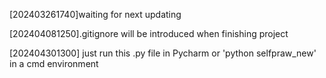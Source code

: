 [202403261740]waiting for next updating

[202404081250].gitignore will be introduced when finishing project

[202404301300] just run this .py file in Pycharm or 'python selfpraw_new' in a cmd environment
